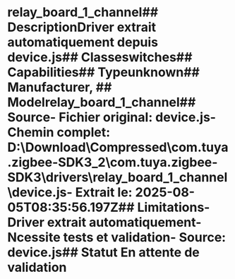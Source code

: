 # relay_board_1_channel##  DescriptionDriver extrait automatiquement depuis device.js##  Classeswitches##  Capabilities##  Typeunknown##  Manufacturer, ##  Modelrelay_board_1_channel##  Source- **Fichier original**: device.js- **Chemin complet**: D:\Download\Compressed\com.tuya.zigbee-SDK3_2\com.tuya.zigbee-SDK3\drivers\relay_board_1_channel\device.js- **Extrait le**: 2025-08-05T08:35:56.197Z##  Limitations- Driver extrait automatiquement- Ncessite tests et validation- Source: device.js##  Statut En attente de validation